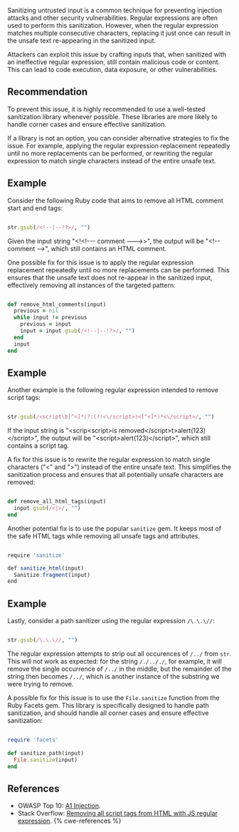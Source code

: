 Sanitizing untrusted input is a common technique for preventing injection attacks and other security vulnerabilities. Regular expressions are often used to perform this sanitization. However, when the regular expression matches multiple consecutive characters, replacing it just once can result in the unsafe text re-appearing in the sanitized input.

Attackers can exploit this issue by crafting inputs that, when sanitized with an ineffective regular expression, still contain malicious code or content. This can lead to code execution, data exposure, or other vulnerabilities.


## Recommendation
To prevent this issue, it is highly recommended to use a well-tested sanitization library whenever possible. These libraries are more likely to handle corner cases and ensure effective sanitization.

If a library is not an option, you can consider alternative strategies to fix the issue. For example, applying the regular expression replacement repeatedly until no more replacements can be performed, or rewriting the regular expression to match single characters instead of the entire unsafe text.


## Example
Consider the following Ruby code that aims to remove all HTML comment start and end tags:

```ruby

str.gsub(/<!--|--!?>/, "")  

```
Given the input string "&lt;!&lt;!--- comment ---&gt;&gt;", the output will be "&lt;!-- comment --&gt;", which still contains an HTML comment.

One possible fix for this issue is to apply the regular expression replacement repeatedly until no more replacements can be performed. This ensures that the unsafe text does not re-appear in the sanitized input, effectively removing all instances of the targeted pattern:

```ruby

def remove_html_comments(input)  
  previous = nil  
  while input != previous  
    previous = input  
    input = input.gsub(/<!--|--!?>/, "")  
  end  
  input  
end  

```

## Example
Another example is the following regular expression intended to remove script tags:

```ruby

str.gsub(/<script\b[^<]*(?:(?!<\/script>)<[^<]*)*<\/script>/, "")  

```
If the input string is "&lt;scrip&lt;script&gt;is removed&lt;/script&gt;t&gt;alert(123)&lt;/script&gt;", the output will be "&lt;script&gt;alert(123)&lt;/script&gt;", which still contains a script tag.

A fix for this issue is to rewrite the regular expression to match single characters ("&lt;" and "&gt;") instead of the entire unsafe text. This simplifies the sanitization process and ensures that all potentially unsafe characters are removed:

```ruby

def remove_all_html_tags(input)  
  input.gsub(/<|>/, "")  
end  

```
Another potential fix is to use the popular `sanitize` gem. It keeps most of the safe HTML tags while removing all unsafe tags and attributes.

```javascript

require 'sanitize'

def sanitize_html(input)
  Sanitize.fragment(input)
end

```

## Example
Lastly, consider a path sanitizer using the regular expression `/\.\.\//`:

```ruby

str.gsub(/\.\.\//, "")  

```
The regular expression attempts to strip out all occurences of `/../` from `str`. This will not work as expected: for the string `/./.././`, for example, it will remove the single occurrence of `/../` in the middle, but the remainder of the string then becomes `/../`, which is another instance of the substring we were trying to remove.

A possible fix for this issue is to use the `File.sanitize` function from the Ruby Facets gem. This library is specifically designed to handle path sanitization, and should handle all corner cases and ensure effective sanitization:

```ruby

require 'facets'  
  
def sanitize_path(input)  
  File.sanitize(input)  
end  

```

## References
* OWASP Top 10: [A1 Injection](https://www.owasp.org/index.php/Top_10-2017_A1-Injection).
* Stack Overflow: [Removing all script tags from HTML with JS regular expression](https://stackoverflow.com/questions/6659351/removing-all-script-tags-from-html-with-js-regular-expression).
{% cwe-references %}
